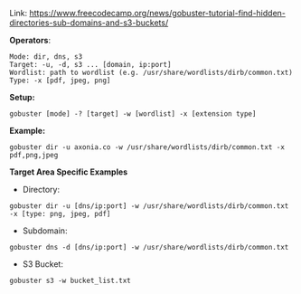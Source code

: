 Link: https://www.freecodecamp.org/news/gobuster-tutorial-find-hidden-directories-sub-domains-and-s3-buckets/


**Operators**:

```
Mode: dir, dns, s3 
Target: -u, -d, s3 ... [domain, ip:port] 
Wordlist: path to wordlist (e.g. /usr/share/wordlists/dirb/common.txt) 
Type: -x [pdf, jpeg, png] 
```


**Setup:** 

```
gobuster [mode] -? [target] -w [wordlist] -x [extension type] 
```


**Example:** 

```
gobuster dir -u axonia.co -w /usr/share/wordlists/dirb/common.txt -x pdf,png,jpeg
```


**Target Area Specific Examples**

- Directory:

```
gobuster dir -u [dns/ip:port] -w /usr/share/wordlists/dirb/common.txt -x [type: png, jpeg, pdf] 
```


- Subdomain: 

```
gobuster dns -d [dns/ip:port] -w /usr/share/wordlists/dirb/common.txt 
```


- S3 Bucket: 

```
gobuster s3 -w bucket_list.txt 
```

